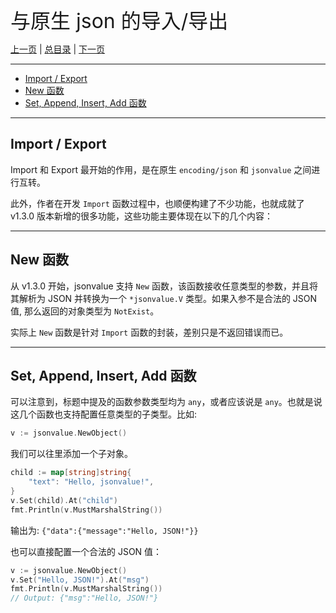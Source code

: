 
<font size=6>与原生 json 的导入/导出</font>

[上一页](./05_marshal_unmarshal.md) | [总目录](./README.md) | [下一页](./07_iteration.md)

---

- [Import / Export](#import--export)
- [New 函数](#new-函数)
- [Set, Append, Insert, Add 函数](#set-append-insert-add-函数)

---

## Import / Export

Import 和 Export 最开始的作用，是在原生 `encoding/json` 和 `jsonvalue` 之间进行互转。

此外，作者在开发 `Import` 函数过程中，也顺便构建了不少功能，也就成就了 v1.3.0 版本新增的很多功能，这些功能主要体现在以下的几个内容：

---

## New 函数

从 v1.3.0 开始，jsonvalue 支持 `New` 函数，该函数接收任意类型的参数，并且将其解析为 JSON 并转换为一个 `*jsonvalue.V` 类型。如果入参不是合法的 JSON 值, 那么返回的对象类型为 `NotExist`。

实际上 `New` 函数是针对 `Import` 函数的封装，差别只是不返回错误而已。

---

## Set, Append, Insert, Add 函数

可以注意到，标题中提及的函数参数类型均为 `any`，或者应该说是 `any`。也就是说这几个函数也支持配置任意类型的子类型。比如:

```go
v := jsonvalue.NewObject()
```

我们可以往里添加一个子对象。

```go
child := map[string]string{
    "text": "Hello, jsonvalue!",
}
v.Set(child).At("child")
fmt.Println(v.MustMarshalString())
```

输出为: `{"data":{"message":"Hello, JSON!"}}`

也可以直接配置一个合法的 JSON 值：

```go
v := jsonvalue.NewObject()
v.Set("Hello, JSON!").At("msg")
fmt.Println(v.MustMarshalString())
// Output: {"msg":"Hello, JSON!"}
```


